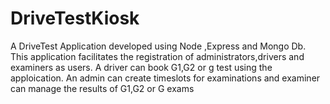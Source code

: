 # DriveTestKiosk
A DriveTest Application developed using Node ,Express and Mongo Db. This application facilitates the registration of administrators,drivers and examiners as users. A driver can book G1,G2 or g test using the apploication. An admin can create timeslots for examinations and examiner can manage the results of G1,G2 or G exams
